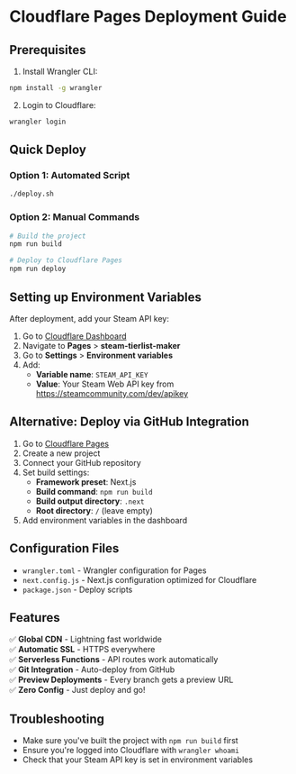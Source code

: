 # Cloudflare Pages Deployment Guide

## Prerequisites

1. Install Wrangler CLI:
```bash
npm install -g wrangler
```

2. Login to Cloudflare:
```bash
wrangler login
```

## Quick Deploy

### Option 1: Automated Script
```bash
./deploy.sh
```

### Option 2: Manual Commands
```bash
# Build the project
npm run build

# Deploy to Cloudflare Pages
npm run deploy
```

## Setting up Environment Variables

After deployment, add your Steam API key:

1. Go to [Cloudflare Dashboard](https://dash.cloudflare.com/)
2. Navigate to **Pages** > **steam-tierlist-maker**
3. Go to **Settings** > **Environment variables**
4. Add:
   - **Variable name**: `STEAM_API_KEY`
   - **Value**: Your Steam Web API key from https://steamcommunity.com/dev/apikey

## Alternative: Deploy via GitHub Integration

1. Go to [Cloudflare Pages](https://dash.cloudflare.com/pages)
2. Create a new project
3. Connect your GitHub repository
4. Set build settings:
   - **Framework preset**: Next.js
   - **Build command**: `npm run build`
   - **Build output directory**: `.next`
   - **Root directory**: `/` (leave empty)
5. Add environment variables in the dashboard

## Configuration Files

- `wrangler.toml` - Wrangler configuration for Pages
- `next.config.js` - Next.js configuration optimized for Cloudflare
- `package.json` - Deploy scripts

## Features

✅ **Global CDN** - Lightning fast worldwide  
✅ **Automatic SSL** - HTTPS everywhere  
✅ **Serverless Functions** - API routes work automatically  
✅ **Git Integration** - Auto-deploy from GitHub  
✅ **Preview Deployments** - Every branch gets a preview URL  
✅ **Zero Config** - Just deploy and go!

## Troubleshooting

- Make sure you've built the project with `npm run build` first
- Ensure you're logged into Cloudflare with `wrangler whoami`
- Check that your Steam API key is set in environment variables